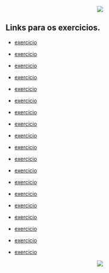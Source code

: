 <p align="center">
  <img src="https://www.beacademy.com.br/wp-content/uploads/2019/11/Logo-Topo.png"/>
  </P>

## Links para os exercicios.
- [exercicio](https://github.com/EstefanyS2/beacademy-devstart-logica-programacao/blob/master/algoritmo/exercicio01.ALG)

- [exercicio](https://github.com/EstefanyS2/beacademy-devstart-logica-programacao/blob/master/algoritmo/exercicio02.ALG)

- [exercicio](https://github.com/EstefanyS2/beacademy-devstart-logica-programacao/blob/master/algoritmo/exercicio03.ALG)

- [exercicio](https://github.com/EstefanyS2/beacademy-devstart-logica-programacao/blob/master/algoritmo/exercicio04.ALG)

- [exercicio](https://github.com/EstefanyS2/beacademy-devstart-logica-programacao/blob/master/algoritmo/exercicio05.ALG)

- [exercicio](https://github.com/EstefanyS2/beacademy-devstart-logica-programacao/blob/master/algoritmo/exercicio06.ALG)

- [exercicio](https://github.com/EstefanyS2/beacademy-devstart-logica-programacao/blob/master/algoritmo/exercicio07.ALG)

- [exercicio](https://github.com/EstefanyS2/beacademy-devstart-logica-programacao/blob/master/algoritmo/exercicio07.ALG)

- [exercicio](https://github.com/EstefanyS2/beacademy-devstart-logica-programacao/blob/master/algoritmo/exercicio09.ALG)

- [exercicio](https://github.com/EstefanyS2/beacademy-devstart-logica-programacao/blob/master/algoritmo/exercicio10.ALG)

- [exercicio](https://github.com/EstefanyS2/beacademy-devstart-logica-programacao/blob/master/algoritmo/exercicio11.ALG)

- [exercicio](https://github.com/EstefanyS2/beacademy-devstart-logica-programacao/blob/master/algoritmo/exercicio12.ALG)

- [exercicio](https://github.com/EstefanyS2/beacademy-devstart-logica-programacao/blob/master/algoritmo/exercicio13.ALG)

- [exercicio](https://github.com/EstefanyS2/beacademy-devstart-logica-programacao/blob/master/algoritmo/exercicio15.ALG)

- [exercicio](https://github.com/EstefanyS2/beacademy-devstart-logica-programacao/blob/master/algoritmo/exercicio16.ALG)

- [exercicio](https://github.com/EstefanyS2/beacademy-devstart-logica-programacao/blob/master/algoritmo/exercicio18.ALG)

- [exercicio](https://github.com/EstefanyS2/beacademy-devstart-logica-programacao/blob/master/algoritmo/exercicio20.ALG)

- [exercicio](https://github.com/EstefanyS2/beacademy-devstart-logica-programacao/blob/master/algoritmo/exercicio22.ALG)

- [exercicio](https://github.com/EstefanyS2/beacademy-devstart-logica-programacao/blob/master/algoritmo/exercicio23.ALG)

<p align="center">
<img src="http://img.shields.io/static/v1?label=STATUS&message=FINALIZADo&color=GREEN&style=for-the-badge"/>
</p>

